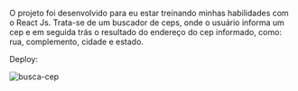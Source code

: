 O projeto foi desenvolvido para eu estar treinando minhas habilidades com o React Js.
Trata-se de um buscador de ceps, onde o usuário informa um cep e em seguida trás o resultado do endereço do cep informado, como: rua, complemento, cidade e estado.


Deploy:

![busca-cep](https://user-images.githubusercontent.com/89169958/149776668-89f1f42f-a561-43fa-a14a-fdbabe61ce70.gif)
